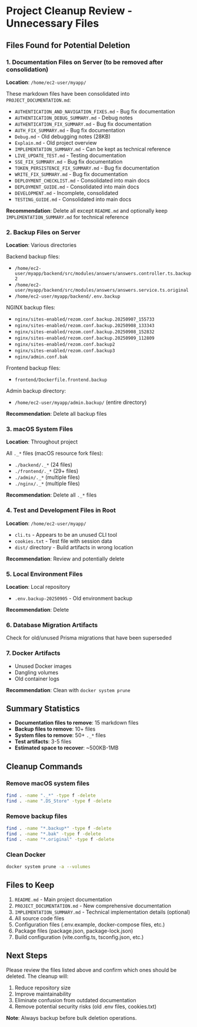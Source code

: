 # Project Cleanup Review - Unnecessary Files

## Files Found for Potential Deletion

### 1. Documentation Files on Server (to be removed after consolidation)
**Location**: `/home/ec2-user/myapp/`

These markdown files have been consolidated into `PROJECT_DOCUMENTATION.md`:

- `AUTHENTICATION_AND_NAVIGATION_FIXES.md` - Bug fix documentation
- `AUTHENTICATION_DEBUG_SUMMARY.md` - Debug notes
- `AUTHENTICATION_FIX_SUMMARY.md` - Bug fix documentation
- `AUTH_FIX_SUMMARY.md` - Bug fix documentation  
- `Debug.md` - Old debugging notes (28KB)
- `Explain.md` - Old project overview
- `IMPLEMENTATION_SUMMARY.md` - Can be kept as technical reference
- `LIVE_UPDATE_TEST.md` - Testing documentation
- `SSE_FIX_SUMMARY.md` - Bug fix documentation
- `TOKEN_PERSISTENCE_FIX_SUMMARY.md` - Bug fix documentation
- `WRITE_FIX_SUMMARY.md` - Bug fix documentation
- `DEPLOYMENT_CHECKLIST.md` - Consolidated into main docs
- `DEPLOYMENT_GUIDE.md` - Consolidated into main docs
- `DEVELOPMENT.md` - Incomplete, consolidated
- `TESTING_GUIDE.md` - Consolidated into main docs

**Recommendation**: Delete all except `README.md` and optionally keep `IMPLEMENTATION_SUMMARY.md` for technical reference

### 2. Backup Files on Server
**Location**: Various directories

Backend backup files:
- `/home/ec2-user/myapp/backend/src/modules/answers/answers.controller.ts.backup2`
- `/home/ec2-user/myapp/backend/src/modules/answers/answers.service.ts.original`
- `/home/ec2-user/myapp/backend/.env.backup`

NGINX backup files:
- `nginx/sites-enabled/rezom.conf.backup.20250907_155733`
- `nginx/sites-enabled/rezom.conf.backup.20250908_133343`
- `nginx/sites-enabled/rezom.conf.backup.20250908_152832`
- `nginx/sites-enabled/rezom.conf.backup.20250909_112809`
- `nginx/sites-enabled/rezom.conf.backup2`
- `nginx/sites-enabled/rezom.conf.backup3`
- `nginx/admin.conf.bak`

Frontend backup files:
- `frontend/Dockerfile.frontend.backup`

Admin backup directory:
- `/home/ec2-user/myapp/admin.backup/` (entire directory)

**Recommendation**: Delete all backup files

### 3. macOS System Files
**Location**: Throughout project

All `._*` files (macOS resource fork files):
- `./backend/._*` (24 files)
- `./frontend/._*` (29+ files)
- `./admin/._*` (multiple files)
- `./nginx/._*` (multiple files)

**Recommendation**: Delete all `._*` files

### 4. Test and Development Files in Root
**Location**: `/home/ec2-user/myapp/`

- `cli.ts` - Appears to be an unused CLI tool
- `cookies.txt` - Test file with session data
- `dist/` directory - Build artifacts in wrong location

**Recommendation**: Review and potentially delete

### 5. Local Environment Files
**Location**: Local repository

- `.env.backup-20250905` - Old environment backup

**Recommendation**: Delete

### 6. Database Migration Artifacts
Check for old/unused Prisma migrations that have been superseded

### 7. Docker Artifacts
- Unused Docker images
- Dangling volumes
- Old container logs

**Recommendation**: Clean with `docker system prune`

## Summary Statistics

- **Documentation files to remove**: 15 markdown files
- **Backup files to remove**: 10+ files
- **System files to remove**: 50+ `._*` files
- **Test artifacts**: 3-5 files
- **Estimated space to recover**: ~500KB-1MB

## Cleanup Commands

### Remove macOS system files
```bash
find . -name "._*" -type f -delete
find . -name ".DS_Store" -type f -delete
```

### Remove backup files
```bash
find . -name "*.backup*" -type f -delete
find . -name "*.bak" -type f -delete
find . -name "*.original" -type f -delete
```

### Clean Docker
```bash
docker system prune -a --volumes
```

## Files to Keep

1. `README.md` - Main project documentation
2. `PROJECT_DOCUMENTATION.md` - New comprehensive documentation
3. `IMPLEMENTATION_SUMMARY.md` - Technical implementation details (optional)
4. All source code files
5. Configuration files (.env.example, docker-compose files, etc.)
6. Package files (package.json, package-lock.json)
7. Build configuration (vite.config.ts, tsconfig.json, etc.)

## Next Steps

Please review the files listed above and confirm which ones should be deleted. The cleanup will:
1. Reduce repository size
2. Improve maintainability
3. Eliminate confusion from outdated documentation
4. Remove potential security risks (old .env files, cookies.txt)

**Note**: Always backup before bulk deletion operations.